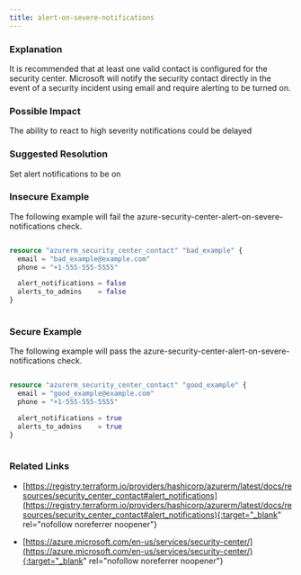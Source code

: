 ```yaml
---
title: alert-on-severe-notifications
---
```


### Explanation

It is recommended that at least one valid contact is configured for the security center. 
Microsoft will notify the security contact directly in the event of a security incident using email and require alerting to be turned on.

### Possible Impact
The ability to react to high severity notifications could be delayed

### Suggested Resolution
 Set alert notifications to be on


### Insecure Example

The following example will fail the azure-security-center-alert-on-severe-notifications check.

```terraform

resource "azurerm_security_center_contact" "bad_example" {
  email = "bad_example@example.com"
  phone = "+1-555-555-5555"

  alert_notifications = false
  alerts_to_admins    = false
}
			
```



### Secure Example

The following example will pass the azure-security-center-alert-on-severe-notifications check.

```terraform

resource "azurerm_security_center_contact" "good_example" {
  email = "good_example@example.com"
  phone = "+1-555-555-5555"

  alert_notifications = true
  alerts_to_admins    = true
}
			
```




### Related Links


- [https://registry.terraform.io/providers/hashicorp/azurerm/latest/docs/resources/security_center_contact#alert_notifications](https://registry.terraform.io/providers/hashicorp/azurerm/latest/docs/resources/security_center_contact#alert_notifications){:target="_blank" rel="nofollow noreferrer noopener"}

- [https://azure.microsoft.com/en-us/services/security-center/](https://azure.microsoft.com/en-us/services/security-center/){:target="_blank" rel="nofollow noreferrer noopener"}


